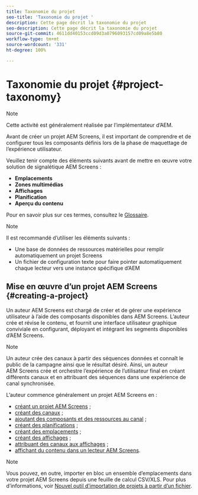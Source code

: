 ```yaml
---
title: Taxonomie du projet
seo-title: 'Taxonomie du projet '
description: Cette page décrit la taxonomie du projet
seo-description: Cette page décrit la taxonomie du projet
source-git-commit: 4611dd40153ccd09d3a0796093157cd09a8e5b80
workflow-type: tm+mt
source-wordcount: '331'
ht-degree: 100%

---
```



# Taxonomie du projet {#project-taxonomy}

>[!NOTE]
>
>Cette activité est généralement réalisée par l’implémentateur d’AEM.

Avant de créer un projet AEM Screens, il est important de comprendre et de configurer tous les composants définis lors de la phase de maquettage de l’expérience utilisateur.

Veuillez tenir compte des éléments suivants avant de mettre en œuvre votre solution de signalétique AEM Screens :

* **Emplacements**
* **Zones multimédias**
* **Affichages**
* **Planification**
* **Aperçu du contenu**

Pour en savoir plus sur ces termes, consultez le [Glossaire](https://helpx.adobe.com/experience-manager/6-5/screens/using/screens-glossary.html).

>[!NOTE]
>
>Il est recommandé d’utiliser les éléments suivants :
>
>* Une base de données de ressources matérielles pour remplir automatiquement un projet Screens
>* Un fichier de configuration texte pour faire pointer automatiquement chaque lecteur vers une instance spécifique d’AEM


## Mise en œuvre d’un projet AEM Screens {#creating-a-project}

Un auteur AEM Screens est chargé de créer et de gérer une expérience utilisateur à l’aide des composants disponibles dans AEM Screens. L’auteur crée et révise le contenu, et fournit une interface utilisateur graphique conviviale en configurant, déployant et intégrant les segments disponibles d’AEM Screens.

>[!NOTE]
>
>Un auteur crée des canaux à partir des séquences données et connaît le public de la campagne ainsi que le résultat désiré. Ainsi, un auteur AEM Screens crée et orchestre l’expérience de l’utilisateur final en créant différents canaux et en attribuant des séquences dans une expérience de canal synchronisée.

L’auteur commence généralement un projet AEM Screens en :

* [créant un projet AEM Screens](https://helpx.adobe.com/experience-manager/6-5/screens/using/creating-a-screens-project.html) ;
* [créant des canaux](https://helpx.adobe.com/fr/experience-manager/6-5/screens/using/managing-channels.html) ;
* [ajoutant des composants et des ressources au canal](https://helpx.adobe.com/fr/experience-manager/6-5/screens/using/adding-components-to-a-channel.html) ;
* [créant des planifications](https://helpx.adobe.com/fr/experience-manager/6-5/screens/using/managing-schedules.html) ;
* [créant des emplacements](https://helpx.adobe.com/fr/experience-manager/6-5/screens/using/managing-locations.html) ;
* [créant des affichages](https://helpx.adobe.com/fr/experience-manager/6-5/screens/using/managing-displays.html) ;
* [attribuant des canaux aux affichages](https://helpx.adobe.com/fr/experience-manager/6-5/screens/using/channel-assignment.html) ;
* [affichant du contenu dans un lecteur AEM Screens](https://helpx.adobe.com/fr/experience-manager/6-5/screens/using/working-with-screens-player.html).

>[!NOTE]
>Vous pouvez, en outre, importer en bloc un ensemble d’emplacements dans votre projet AEM Screens depuis une feuille de calcul CSV/XLS. Pour plus d’informations, voir [Nouvel outil d’importation de projets à partir d’un fichier](https://helpx.adobe.com/fr/experience-manager/6-5/screens/using/project-importer.html).
